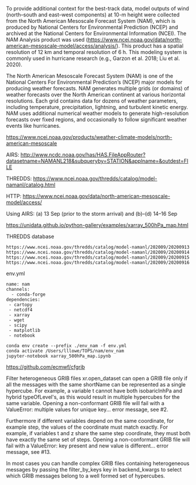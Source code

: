 To provide additional context for the best-track data, model outputs of wind (north–south and east–west components) 
at 10-m height were collected from the North American Mesoscale Forecast System (NAM), which is produced by
National Centers for Environmental Prediction (NCEP) and archived at the National Centers for Environmental Information (NCEI). 
The NAM Analysis product was used (https://www.ncei.noaa.gov/data/north-american-mesoscale-model/access/analysis/). 
This product has a spatial resolution of 12 km and temporal resolution of 6 h. 
This modeling system is commonly used in hurricane research (e.g., Garzon et al. 2018; Liu et al. 2020).

The North American Mesoscale Forecast System (NAM) is one of the National Centers For Environmental Prediction’s (NCEP) major models for producing weather forecasts. NAM generates multiple grids (or domains) of weather forecasts over the North American continent at various horizontal resolutions. Each grid contains data for dozens of weather parameters, including temperature, precipitation, lightning, and turbulent kinetic energy. NAM uses additional numerical weather models to generate high-resolution forecasts over fixed regions, and occasionally to follow significant weather events like hurricanes.

https://www.ncei.noaa.gov/products/weather-climate-models/north-american-mesoscale

AIRS:
http://www.ncdc.noaa.gov/has/HAS.FileAppRouter?datasetname=NAMANL218&subqueryby=STATION&applname=&outdest=FILE

THREDDS:
https://www.ncei.noaa.gov/thredds/catalog/model-namanl/catalog.html

HTTP:
https://www.ncei.noaa.gov/data/north-american-mesoscale-model/access/

Using AIRS:
(a) 13 Sep (prior to the storm arrival) and (b)–(d) 14–16 Sep

https://unidata.github.io/python-gallery/examples/xarray_500hPa_map.html


THREDDS database
```
https://www.ncei.noaa.gov/thredds/catalog/model-namanl/202009/20200913
https://www.ncei.noaa.gov/thredds/catalog/model-namanl/202009/20200914
https://www.ncei.noaa.gov/thredds/catalog/model-namanl/202009/20200915
https://www.ncei.noaa.gov/thredds/catalog/model-namanl/202009/20200916
```

env.yml
```
name: nam
channels:
  - conda-forge
dependencies:
 - cartopy
 - netcdf4
 - xarray
 - wget
 - scipy
 - matplotlib
 - notebook
```

```
conda env create --prefix ./env_nam -f env.yml
conda activate /Users/lllowe/TOPS/nam/env_nam
jupyter-notebook xarray_500hPa_map.ipynb 
```

https://github.com/ecmwf/cfgrib

Filter heterogeneous GRIB files
xr.open_dataset can open a GRIB file only if all the messages with the same shortName can be represented as a single hypercube. For example, a variable t cannot have both isobaricInhPa and hybrid typeOfLevel's, as this would result in multiple hypercubes for the same variable. Opening a non-conformant GRIB file will fail with a ValueError: multiple values for unique key... error message, see #2.

Furthermore if different variables depend on the same coordinate, for example step, the values of the coordinate must match exactly. For example, if variables t and z share the same step coordinate, they must both have exactly the same set of steps. Opening a non-conformant GRIB file will fail with a ValueError: key present and new value is different... error message, see #13.

In most cases you can handle complex GRIB files containing heterogeneous messages by passing the filter_by_keys key in backend_kwargs to select which GRIB messages belong to a well formed set of hypercubes.







